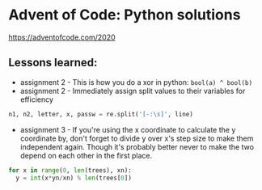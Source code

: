 # Advent of Code: Python solutions
https://adventofcode.com/2020

## Lessons learned:
* assignment 2 - This is how you do a xor in python: `bool(a) ^ bool(b)`
* assignment 2 - Immediately assign split values to their variables for efficiency
```python 
n1, n2, letter, x, passw = re.split('[-:\s]', line)
```
* assignment 3 - If you're using the x coordinate to calculate the y coordinate by, don't forget to divide y over x's step size to make them independent again. Though it's probably better never to make the two depend on each other in the first place.
```python    
for x in range(0, len(trees), xn):
  y = int(x*yn/xn) % len(trees[0])
```
